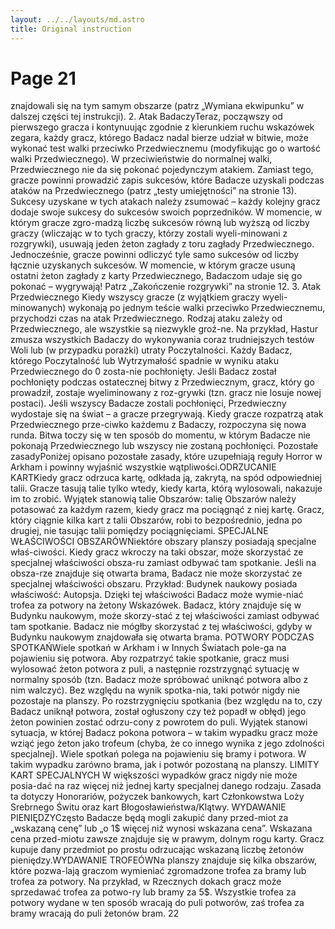 ```yaml
---
layout: ../../layouts/md.astro
title: Original instruction
---
```


# Page 21

znajdowali się na tym samym obszarze (patrz „Wymiana ekwipunku” w dalszej części tej instrukcji). 2. Atak BadaczyTeraz, począwszy od pierwszego gracza i kontynuując zgodnie z kierunkiem ruchu wskazówek zegara, każdy gracz, którego Badacz nadal bierze udział w bitwie, może wykonać test walki przeciwko Przedwiecznemu (modyfikując go o wartość walki Przedwiecznego). W przeciwieństwie do normalnej walki, Przedwiecznego nie da się pokonać pojedynczym atakiem. Zamiast tego, gracze powinni prowadzić zapis sukcesów, które Badacze uzyskali podczas ataków na Przedwiecznego (patrz „testy umiejętności” na stronie 13). Sukcesy uzyskane w tych atakach należy zsumować – każdy kolejny gracz dodaje swoje sukcesy do sukcesów swoich poprzedników. W momencie, w którym gracze zgro-madzą liczbę sukcesów równą lub wyższą od liczby graczy (wliczając w to tych graczy, którzy zostali wyeli-minowani z rozgrywki), usuwają jeden żeton zagłady z toru zagłady Przedwiecznego. Jednocześnie, gracze powinni odliczyć tyle samo sukcesów od liczby łącznie uzyskanych sukcesów. W momencie, w którym gracze usuną ostatni żeton zagłady z karty Przedwiecznego, Badaczom udaje się go pokonać – wygrywają! Patrz „Zakończenie rozgrywki” na stronie 12. 3. Atak Przedwiecznego Kiedy wszyscy gracze (z wyjątkiem graczy wyeli-minowanych) wykonają po jednym teście walki przeciwko Przedwiecznemu, przychodzi czas na atak Przedwiecznego. Rodzaj ataku zależy od Przedwiecznego, ale wszystkie są niezwykle groź-ne. Na przykład, Hastur zmusza wszystkich Badaczy do wykonywania coraz trudniejszych testów Woli lub (w przypadku porażki) utraty Poczytalności. Każdy Badacz, którego Poczytalność lub Wytrzymałość spadnie w wyniku ataku Przedwiecznego do 0 zosta-nie pochłonięty. Jeśli Badacz został pochłonięty podczas ostatecznej bitwy z Przedwiecznym, gracz, który go prowadził, zostaje wyeliminowany z roz-grywki (tzn. gracz nie losuje nowej postaci). Jeśli wszyscy Badacze zostali pochłonięci, Przedwieczny wydostaje się na świat – a gracze przegrywają. Kiedy gracze rozpatrzą atak Przedwiecznego prze-ciwko każdemu z Badaczy, rozpoczyna się nowa runda. Bitwa toczy się w ten sposób do momentu, w którym Badacze nie pokonają Przedwiecznego lub wszyscy nie zostaną pochłonięci. Pozostałe zasadyPoniżej opisano pozostałe zasady, które uzupełniają reguły Horror w Arkham i powinny wyjaśnić wszystkie wątpliwości.ODRZUCANIE KARTKiedy gracz odrzuca kartę, odkłada ją, zakrytą, na spód odpowiedniej talii. Gracze tasują talie tylko wtedy, kiedy karta, którą wylosowali, nakazuje im to zrobić. Wyjątek stanowią talie Obszarów: talię Obszarów należy potasować za każdym razem, kiedy gracz ma pociągnąć z niej kartę. Gracz, który ciągnie kilka kart z talii Obszarów, robi to bezpośrednio, jedna po drugiej, nie tasując talii pomiędzy pociągnięciami. SPECJALNE WŁAŚCIWOŚCI OBSZARÓWNiektóre obszary planszy posiadają specjalne właś-ciwości. Kiedy gracz wkroczy na taki obszar, może skorzystać ze specjalnej właściwości obsza-ru zamiast odbywać tam spotkanie. Jeśli na obsza-rze znajduje się otwarta brama, Badacz nie może skorzystać ze specjalnej właściwości obszaru. Przykład: Budynek naukowy posiada właściwość: Autopsja. Dzięki tej właściwości Badacz może wymie-niać trofea za potwory na żetony Wskazówek. Badacz, który znajduje się w Budynku naukowym, może skorzy-stać z tej właściwości zamiast odbywać tam spotkanie. Badacz nie mógłby skorzystać z tej właściwości, gdyby w Budynku naukowym znajdowała się otwarta brama. POTWORY PODCZAS SPOTKAŃWiele spotkań w Arkham i w Innych Światach pole-ga na pojawieniu się potwora. Aby rozpatrzyć takie spotkanie, gracz musi wylosować żeton potwora z puli, a następnie rozstrzygnąć sytuację w normalny sposób (tzn. Badacz może spróbować uniknąć potwora albo z nim walczyć). Bez względu na wynik spotka-nia, taki potwór nigdy nie pozostaje na planszy. Po rozstrzygnięciu spotkania (bez względu na to, czy Badacz uniknął potwora, został ogłuszony czy też popadł w obłęd) jego żeton powinien zostać odrzu-cony z powrotem do puli. Wyjątek stanowi sytuacja, w której Badacz pokona potwora – w takim wypadku gracz może wziąć jego żeton jako trofeum (chyba, że co innego wynika z jego zdolności specjalnej). Wiele spotkań polega na pojawieniu się bramy i potwora. W takim wypadku zarówno brama, jak i potwór pozostaną na planszy. LIMITY KART SPECJALNYCH W większości wypadków gracz nigdy nie może posia-dać na raz więcej niż jednej karty specjalnej danego rodzaju. Zasada ta dotyczy Honorariów, pożyczek bankowych, kart Członkowstwa Loży Srebrnego Świtu oraz kart Błogosławieństwa/Klątwy. WYDAWANIE PIENIĘDZYCzęsto Badacze będą mogli zakupić dany przed-miot za „wskazaną cenę” lub „o 1$ więcej niż wynosi wskazana cena”. Wskazana cena przed-miotu zawsze znajduje się w prawym, dolnym rogu karty. Gracz kupuje dany przedmiot po prostu odrzucając wskazaną liczbę żetonów pieniędzy.WYDAWANIE TROFEÓWNa planszy znajduje się kilka obszarów, które pozwa-lają graczom wymieniać zgromadzone trofea za bramy lub trofea za potwory. Na przykład, w Rzecznych dokach gracz może sprzedawać trofea za potwo-ry lub bramy za 5$. Wszystkie trofea za potwory wydane w ten sposób wracają do puli potworów, zaś trofea za bramy wracają do puli żetonów bram. 22

